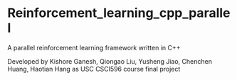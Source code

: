 # Reinforcement_learning_cpp_parallel
A parallel reinforcement learning framework written in C++

Developed by Kishore Ganesh, Qiongao Liu, Yusheng Jiao, Chenchen Huang, Haotian Hang as USC CSCI596 course final project
